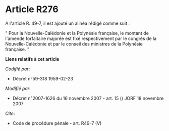# Article R276

A l'article R. 49-7, il est ajouté un alinéa rédigé comme suit : 

" Pour la Nouvelle-Calédonie et la Polynésie française, le montant de l'amende forfaitaire majorée est fixé respectivement
par le congrès de la Nouvelle-Calédonie et par le conseil des ministres de la Polynésie française. "

**Liens relatifs à cet article**

_Codifié par_:

  - Décret n°59-318 1959-02-23

_Modifié par_:

  - Décret n°2007-1626 du 16 novembre 2007 - art. 15 () JORF 18 novembre 2007

_Cite_:

  - Code de procédure pénale - art. R49-7 (V)
